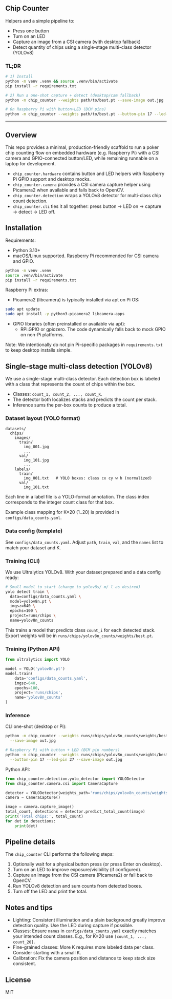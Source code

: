 ## Chip Counter

Helpers and a simple pipeline to:

- Press one button
- Turn on an LED
- Capture an image from a CSI camera (with desktop fallback)
- Detect quantity of chips using a single-stage multi-class detector (YOLOv8)

### TL;DR

```bash
# 1) Install
python -m venv .venv && source .venv/bin/activate
pip install -r requirements.txt

# 2) Run a one-shot capture + detect (desktop/cam fallback)
python -m chip_counter --weights path/to/best.pt --save-image out.jpg

# On Raspberry Pi with button+LED (BCM pins)
python -m chip_counter --weights path/to/best.pt --button-pin 17 --led-pin 27
```

---

## Overview

This repo provides a minimal, production-friendly scaffold to run a poker chip counting flow on embedded hardware (e.g. Raspberry Pi) with a CSI camera and GPIO-connected button/LED, while remaining runnable on a laptop for development.

- `chip_counter.hardware` contains button and LED helpers with Raspberry Pi GPIO support and desktop mocks.
- `chip_counter.camera` provides a CSI camera capture helper using Picamera2 when available and falls back to OpenCV.
- `chip_counter.detection` wraps a YOLOv8 detector for multi-class chip count detection.
- `chip_counter.cli` ties it all together: press button → LED on → capture → detect → LED off.

## Installation

Requirements:
- Python 3.10+
- macOS/Linux supported. Raspberry Pi recommended for CSI camera and GPIO.

```bash
python -m venv .venv
source .venv/bin/activate
pip install -r requirements.txt
```

Raspberry Pi extras:
- Picamera2 (libcamera) is typically installed via apt on Pi OS:

```bash
sudo apt update
sudo apt install -y python3-picamera2 libcamera-apps
```

- GPIO libraries (often preinstalled or available via apt):
  - RPi.GPIO or gpiozero. The code dynamically falls back to mock GPIO on non-Pi platforms.

Note: We intentionally do not pin Pi-specific packages in `requirements.txt` to keep desktop installs simple.

## Single-stage multi-class detection (YOLOv8)

We use a single-stage multi-class detector. Each detection box is labeled with a class that represents the count of chips within the box.

- Classes: `count_1, count_2, ..., count_K`.
- The detector both localizes stacks and predicts the count per stack.
- Inference sums the per-box counts to produce a total.

### Dataset layout (YOLO format)

```
datasets/
  chips/
    images/
      train/
        img_001.jpg
        ...
      val/
        img_101.jpg
        ...
    labels/
      train/
        img_001.txt   # YOLO boxes: class cx cy w h (normalized)
      val/
        img_101.txt
```

Each line in a label file is a YOLO-format annotation. The class index corresponds to the integer count class for that box.

Example class mapping for K=20 (1..20) is provided in `configs/data_counts.yaml`.

### Data config (template)

See `configs/data_counts.yaml`. Adjust `path`, `train`, `val`, and the `names` list to match your dataset and K.

### Training (CLI)

We use Ultralytics YOLOv8. With your dataset prepared and a data config ready:

```bash
# Small model to start (change to yolov8s/ m/ l as desired)
yolo detect train \
  data=configs/data_counts.yaml \
  model=yolov8n.pt \
  imgsz=640 \
  epochs=100 \
  project=runs/chips \
  name=yolov8n_counts
```

This trains a model that predicts class `count_i` for each detected stack. Export weights will be in `runs/chips/yolov8n_counts/weights/best.pt`.

### Training (Python API)

```python
from ultralytics import YOLO

model = YOLO('yolov8n.pt')
model.train(
    data='configs/data_counts.yaml',
    imgsz=640,
    epochs=100,
    project='runs/chips',
    name='yolov8n_counts'
)
```

### Inference

CLI one-shot (desktop or Pi):

```bash
python -m chip_counter --weights runs/chips/yolov8n_counts/weights/best.pt \
  --save-image out.jpg

# Raspberry Pi with button + LED (BCM pin numbers)
python -m chip_counter --weights runs/chips/yolov8n_counts/weights/best.pt \
  --button-pin 17 --led-pin 27 --save-image out.jpg
```

Python API:

```python
from chip_counter.detection.yolo_detector import YOLODetector
from chip_counter.camera.csi import CameraCapture

detector = YOLODetector(weights_path='runs/chips/yolov8n_counts/weights/best.pt')
camera = CameraCapture()

image = camera.capture_image()
total_count, detections = detector.predict_total_count(image)
print('Total chips:', total_count)
for det in detections:
    print(det)
```

## Pipeline details

The `chip_counter` CLI performs the following steps:
1. Optionally wait for a physical button press (or press Enter on desktop).
2. Turn on an LED to improve exposure/visibility (if configured).
3. Capture an image from the CSI camera (Picamera2) or fall back to OpenCV.
4. Run YOLOv8 detection and sum counts from detected boxes.
5. Turn off the LED and print the total.

## Notes and tips

- Lighting: Consistent illumination and a plain background greatly improve detection quality. Use the LED during capture if possible.
- Classes: Ensure `names` in `configs/data_counts.yaml` exactly matches your intended count classes. E.g., for K=20 use `[count_1, ..., count_20]`.
- Fine-grained classes: More K requires more labeled data per class. Consider starting with a small K.
- Calibration: Fix the camera position and distance to keep stack size consistent.

## License

MIT



